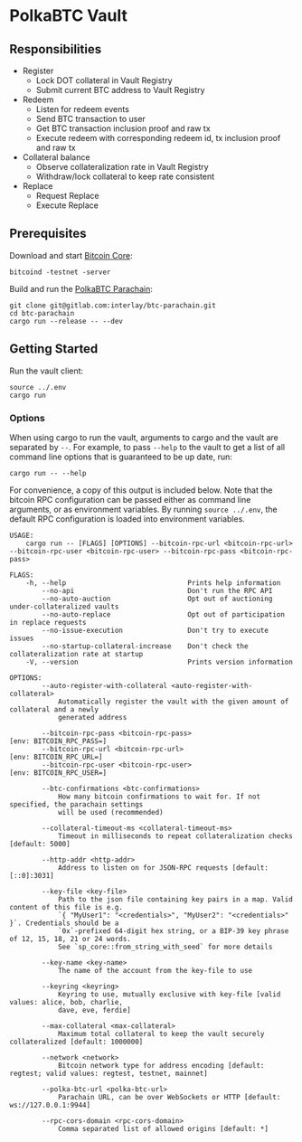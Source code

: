 # PolkaBTC Vault

## Responsibilities

- Register
  - Lock DOT collateral in Vault Registry
  - Submit current BTC address to Vault Registry
- Redeem
  - Listen for redeem events
  - Send BTC transaction to user
  - Get BTC transaction inclusion proof and raw tx
  - Execute redeem with corresponding redeem id, tx inclusion proof and raw tx
- Collateral balance
  - Observe collateralization rate in Vault Registry
  - Withdraw/lock collateral to keep rate consistent
- Replace
  - Request Replace
  - Execute Replace

## Prerequisites

Download and start [Bitcoin Core](https://bitcoin.org/en/bitcoin-core/):

```
bitcoind -testnet -server
```

Build and run the [PolkaBTC Parachain](https://gitlab.com/interlay/btc-parachain):

```
git clone git@gitlab.com:interlay/btc-parachain.git
cd btc-parachain
cargo run --release -- --dev
```

## Getting Started

Run the vault client:

```
source ../.env
cargo run
```

### Options

When using cargo to run the vault, arguments to cargo and the vault are separated by `--`. For example, to pass `--help` to the vault to get a list of all command line options that is guaranteed to be up date, run:

```
cargo run -- --help
```

For convenience, a copy of this output is included below. Note that the bitcoin RPC configuration can be passed either as command line arguments, or as environment variables. By running `source ../.env`, the default RPC configuration is loaded into environment variables. 

```
USAGE:
    cargo run -- [FLAGS] [OPTIONS] --bitcoin-rpc-url <bitcoin-rpc-url> --bitcoin-rpc-user <bitcoin-rpc-user> --bitcoin-rpc-pass <bitcoin-rpc-pass>

FLAGS:
    -h, --help                              Prints help information
        --no-api                            Don't run the RPC API
        --no-auto-auction                   Opt out of auctioning under-collateralized vaults
        --no-auto-replace                   Opt out of participation in replace requests
        --no-issue-execution                Don't try to execute issues
        --no-startup-collateral-increase    Don't check the collateralization rate at startup
    -V, --version                           Prints version information

OPTIONS:
        --auto-register-with-collateral <auto-register-with-collateral>
            Automatically register the vault with the given amount of collateral and a newly
            generated address

        --bitcoin-rpc-pass <bitcoin-rpc-pass>                              [env: BITCOIN_RPC_PASS=]
        --bitcoin-rpc-url <bitcoin-rpc-url>                                [env: BITCOIN_RPC_URL=]
        --bitcoin-rpc-user <bitcoin-rpc-user>                              [env: BITCOIN_RPC_USER=]

        --btc-confirmations <btc-confirmations>
            How many bitcoin confirmations to wait for. If not specified, the parachain settings
            will be used (recommended)

        --collateral-timeout-ms <collateral-timeout-ms>
            Timeout in milliseconds to repeat collateralization checks [default: 5000]

        --http-addr <http-addr>
            Address to listen on for JSON-RPC requests [default: [::0]:3031]

        --key-file <key-file>
            Path to the json file containing key pairs in a map. Valid content of this file is e.g.
            `{ "MyUser1": "<credentials>", "MyUser2": "<credentials>" }`. Credentials should be a
            `0x`-prefixed 64-digit hex string, or a BIP-39 key phrase of 12, 15, 18, 21 or 24 words.
            See `sp_core::from_string_with_seed` for more details

        --key-name <key-name>
            The name of the account from the key-file to use

        --keyring <keyring>
            Keyring to use, mutually exclusive with key-file [valid values: alice, bob, charlie,
            dave, eve, ferdie]

        --max-collateral <max-collateral>
            Maximum total collateral to keep the vault securely collateralized [default: 1000000]

        --network <network>
            Bitcoin network type for address encoding [default: regtest; valid values: regtest, testnet, mainnet]

        --polka-btc-url <polka-btc-url>
            Parachain URL, can be over WebSockets or HTTP [default: ws://127.0.0.1:9944]

        --rpc-cors-domain <rpc-cors-domain>
            Comma separated list of allowed origins [default: *]
```